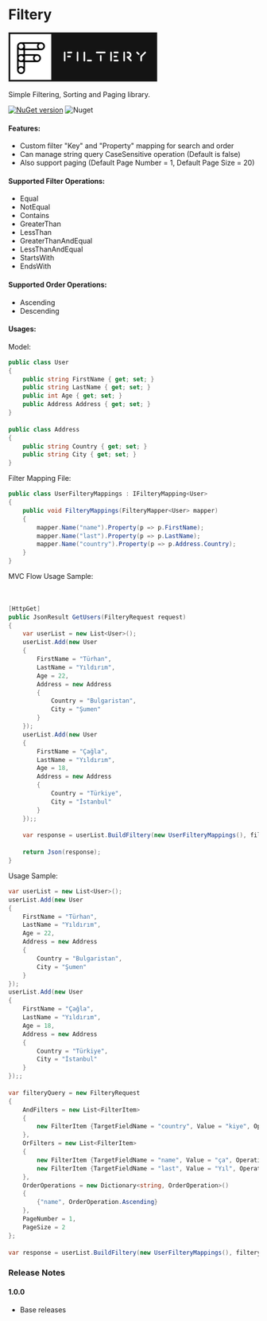 #   **Filtery**

![alt tag](/img/filtery.png)  

Simple Filtering, Sorting and Paging  library.

[![NuGet version](https://badge.fury.io/nu/Filtery.svg)](https://badge.fury.io/nu/Filtery)  ![Nuget](https://img.shields.io/nuget/dt/Filtery)

#### Features:
- Custom filter "Key" and "Property" mapping for search and order
- Can manage string query CaseSensitive operation (Default is false)
- Also support paging (Default Page Number = 1, Default Page Size = 20)

#### Supported Filter Operations:
- Equal
- NotEqual
- Contains
- GreaterThan
- LessThan
- GreaterThanAndEqual
- LessThanAndEqual
- StartsWith
- EndsWith

#### Supported Order Operations:
- Ascending
- Descending

#### Usages:

Model:

```cs
public class User
{
    public string FirstName { get; set; }
    public string LastName { get; set; }
    public int Age { get; set; }
    public Address Address { get; set; }
}

public class Address
{
    public string Country { get; set; }
    public string City { get; set; }
}
```

Filter Mapping File:

```cs
public class UserFilteryMappings : IFilteryMapping<User>
{
    public void FilteryMappings(FilteryMapper<User> mapper)
    {
        mapper.Name("name").Property(p => p.FirstName);
        mapper.Name("last").Property(p => p.LastName);
        mapper.Name("country").Property(p => p.Address.Country);
    }
}
```

MVC Flow Usage Sample:

```cs


[HttpGet]
public JsonResult GetUsers(FilteryRequest request) 
{
    var userList = new List<User>();
    userList.Add(new User
    {
        FirstName = "Türhan", 
        LastName = "Yıldırım", 
        Age = 22, 
        Address = new Address
        {
            Country = "Bulgaristan", 
            City = "Şumen"
        }
    });
    userList.Add(new User
    {
        FirstName = "Çağla", 
        LastName = "Yıldırım", 
        Age = 18, 
        Address = new Address
        {
            Country = "Türkiye", 
            City = "İstanbul"
        }
    });;

    var response = userList.BuildFiltery(new UserFilteryMappings(), filteryQuery).ToList();

    return Json(response);
}

```

Usage Sample:

```cs
var userList = new List<User>();
userList.Add(new User
{
    FirstName = "Türhan", 
    LastName = "Yıldırım", 
    Age = 22, 
    Address = new Address
    {
        Country = "Bulgaristan", 
        City = "Şumen"
    }
});
userList.Add(new User
{
    FirstName = "Çağla", 
    LastName = "Yıldırım", 
    Age = 18, 
    Address = new Address
    {
        Country = "Türkiye", 
        City = "İstanbul"
    }
});;

var filteryQuery = new FilteryRequest
{
    AndFilters = new List<FilterItem>
    {
        new FilterItem {TargetFieldName = "country", Value = "kiye", Operation = FilterOperation.Contains}
    },
    OrFilters = new List<FilterItem>
    {
        new FilterItem {TargetFieldName = "name", Value = "ça", Operation = FilterOperation.Contains },
        new FilterItem {TargetFieldName = "last", Value = "Yıl", Operation = FilterOperation.Contains, CaseSensitive = true}
    },
    OrderOperations = new Dictionary<string, OrderOperation>()
    {
        {"name", OrderOperation.Ascending}
    },
    PageNumber = 1,
    PageSize = 2
};

var response = userList.BuildFiltery(new UserFilteryMappings(), filteryQuery).ToList();

```



### Release Notes

#### 1.0.0
* Base releases
